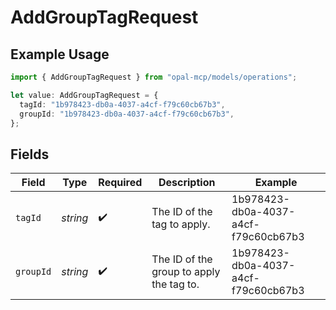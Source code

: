 # AddGroupTagRequest

## Example Usage

```typescript
import { AddGroupTagRequest } from "opal-mcp/models/operations";

let value: AddGroupTagRequest = {
  tagId: "1b978423-db0a-4037-a4cf-f79c60cb67b3",
  groupId: "1b978423-db0a-4037-a4cf-f79c60cb67b3",
};
```

## Fields

| Field                                    | Type                                     | Required                                 | Description                              | Example                                  |
| ---------------------------------------- | ---------------------------------------- | ---------------------------------------- | ---------------------------------------- | ---------------------------------------- |
| `tagId`                                  | *string*                                 | :heavy_check_mark:                       | The ID of the tag to apply.              | 1b978423-db0a-4037-a4cf-f79c60cb67b3     |
| `groupId`                                | *string*                                 | :heavy_check_mark:                       | The ID of the group to apply the tag to. | 1b978423-db0a-4037-a4cf-f79c60cb67b3     |